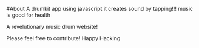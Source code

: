 #About
A drumkit app using javascript 
it creates sound by tapping!!!
music is good for health

A revelutionary music drum website!

Please feel free to contribute!
Happy Hacking

